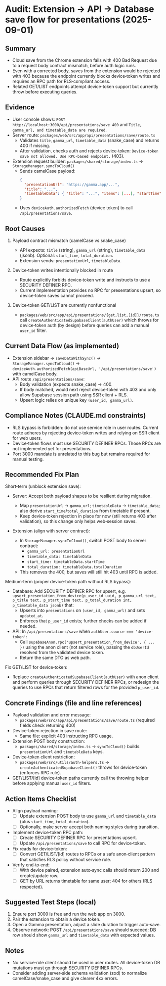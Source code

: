 # Audit: Extension → API → Database save flow for presentations (2025-09-01)

## Summary
- Cloud save from the Chrome extension fails with 400 Bad Request due to a request body contract mismatch, before auth logic runs.
- Even with a corrected body, saves from the extension would be rejected with 403 because the endpoint currently blocks device‑token writes and requires an RPC path for RLS‑compliant access.
- Related GET/LIST endpoints attempt device‑token support but currently throw before executing queries.

## Evidence
- User console shows: `POST http://localhost:3000/api/presentations/save 400` and `Title, gamma_url, and timetable_data are required`.
- Server route: `packages/web/src/app/api/presentations/save/route.ts`
  - Validates `title`, `gamma_url`, `timetable_data` (snake_case) and returns 400 if missing.
  - After validation, checks auth and rejects device‑token: `Device-token save not allowed. Use RPC-based endpoint.` (403).
- Extension request builder: `packages/shared/storage/index.ts` → `StorageManager.syncToCloud()`
  - Sends camelCase payload:
    ```json
    {
      "presentationUrl": "https://gamma.app/...",
      "title": "...",
      "timetableData": { "title": "...", "items": [...], "startTime": "HH:MM", "totalDuration": 123 }
    }
    ```
  - Uses `deviceAuth.authorizedFetch` (device token) to call `/api/presentations/save`.

## Root Causes
1) Payload contract mismatch (camelCase vs snake_case)
   - API expects: `title` (string), `gamma_url` (string), `timetable_data` (jsonb). Optional: `start_time`, `total_duration`.
   - Extension sends: `presentationUrl`, `timetableData`.

2) Device‑token writes intentionally blocked in route
   - Route explicitly forbids device‑token write and instructs to use a SECURITY DEFINER RPC.
   - Current implementation provides no RPC for presentations upsert, so device‑token saves cannot proceed.

3) Device‑token GET/LIST are currently nonfunctional
   - `packages/web/src/app/api/presentations/{get,list,[id]}/route.ts` call `createAuthenticatedSupabaseClient(authUser)` which throws for device‑token auth (by design) before queries can add a manual `user_id` filter.

## Current Data Flow (as implemented)
- Extension sidebar → `saveDataWithSync()` → `StorageManager.syncToCloud()` → `deviceAuth.authorizedFetch(apiBaseUrl, '/api/presentations/save')` with camelCase body.
- API route `/api/presentations/save`:
  - Body validation (expects snake_case) → 400.
  - If body matched, would next reject device‑token with 403 and only allow Supabase session path using SSR client + RLS.
  - Upsert logic relies on unique key `(user_id, gamma_url)`.

## Compliance Notes (CLAUDE.md constraints)
- RLS bypass is forbidden: do not use service role in user routes. Current route adheres by rejecting device‑token writes and relying on SSR client for web users.
- Device‑token flows must use SECURITY DEFINER RPCs. Those RPCs are not implemented yet for presentations.
- Port 3000 mandate is unrelated to this bug but remains required for manual testing.

## Recommended Fix Plan
Short‑term (unblock extension save):
- Server: Accept both payload shapes to be resilient during migration.
  - Map `presentationUrl` → `gamma_url`; `timetableData` → `timetable_data`; also derive `start_time`/`total_duration` from timetable if present.
  - Keep device‑token rejection in place for now (still returns 403 after validation), so this change only helps web‑session saves.

- Extension (align with server contract):
  - In `StorageManager.syncToCloud()`, switch POST body to server contract:
    - `gamma_url: presentationUrl`
    - `timetable_data: timetableData`
    - `start_time: timetableData.startTime`
    - `total_duration: timetableData.totalDuration`
  - This removes the 400, but saves will still hit 403 until RPC is added.

Medium‑term (proper device‑token path without RLS bypass):
- Database: Add SECURITY DEFINER RPC for upsert, e.g. `upsert_presentation_from_device(p_user_id uuid, p_gamma_url text, p_title text, p_start_time text, p_total_duration int, p_timetable_data jsonb)` that:
  - Upserts into `presentations` on `(user_id, gamma_url)` and sets `updated_at`.
  - Enforces that `p_user_id` exists; further checks can be added if needed.
- API: In `/api/presentations/save` when `authUser.source === 'device-token'`:
  - Call `supabaseAnon.rpc('upsert_presentation_from_device', { ... })` using the anon client (not service role), passing the `dbUserId` resolved from the validated device token.
  - Return the same DTO as web path.

Fix GET/LIST for device‑token:
- Replace `createAuthenticatedSupabaseClient(authUser)` with anon client and perform queries through SECURITY DEFINER RPCs, or redesign the queries to use RPCs that return filtered rows for the provided `p_user_id`.

## Concrete Findings (file and line references)
- Payload validation and error message:
  - `packages/web/src/app/api/presentations/save/route.ts` (required fields check returning 400)
- Device‑token rejection in save route:
  - Same file: explicit 403 instructing RPC usage.
- Extension POST body construction:
  - `packages/shared/storage/index.ts` → `syncToCloud()` builds `presentationUrl` and `timetableData` keys.
- Device‑token client restriction:
  - `packages/web/src/utils/auth-helpers.ts` → `createAuthenticatedSupabaseClient()` throws for device‑token (enforces RPC rule).
- GET/LIST/[id] device‑token paths currently call the throwing helper before applying manual `user_id` filters.

## Action Items Checklist
- Align payload naming:
  - [ ] Update extension POST body to use `gamma_url` and `timetable_data` (plus `start_time`, `total_duration`).
  - [ ] Optionally, make server accept both naming styles during transition.
- Implement device‑token RPC path:
  - [ ] Create SECURITY DEFINER RPC for presentations upsert.
  - [ ] Update `/api/presentations/save` to call RPC for device‑token.
- Fix reads for device‑token:
  - [ ] Convert GET/LIST/[id] routes to RPCs or a safe anon‑client pattern that satisfies RLS policy without service role.
- Verify end‑to‑end:
  - [ ] With device paired, extension auto‑sync calls should return 200 and create/update row.
  - [ ] GET by URL returns timetable for same user; 404 for others (RLS respected).

## Suggested Test Steps (local)
1) Ensure port 3000 is free and run the web app on 3000.
2) Pair the extension to obtain a device token.
3) Open a Gamma presentation, adjust a slide duration to trigger auto‑save.
4) Observe network: POST `/api/presentations/save` should succeed; DB row should show `gamma_url` and `timetable_data` with expected values.

## Notes
- No service‑role client should be used in user routes. All device‑token DB mutations must go through SECURITY DEFINER RPCs.
- Consider adding server‑side schema validation (zod) to normalize camelCase/snake_case and give clearer 4xx errors.

